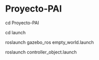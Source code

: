 # Proyecto-PAI

cd Proyecto-PAI

cd launch 

roslaunch gazebo_ros empty_world.launch

roslaunch controller_object.launch

